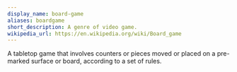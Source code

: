 ```yaml
---
display_name: board-game
aliases: boardgame
short_description: A genre of video game.
wikipedia_url: https://en.wikipedia.org/wiki/Board_game
---
```

A tabletop game that involves counters or pieces moved or placed on a pre-marked surface or board, according to a set of rules.